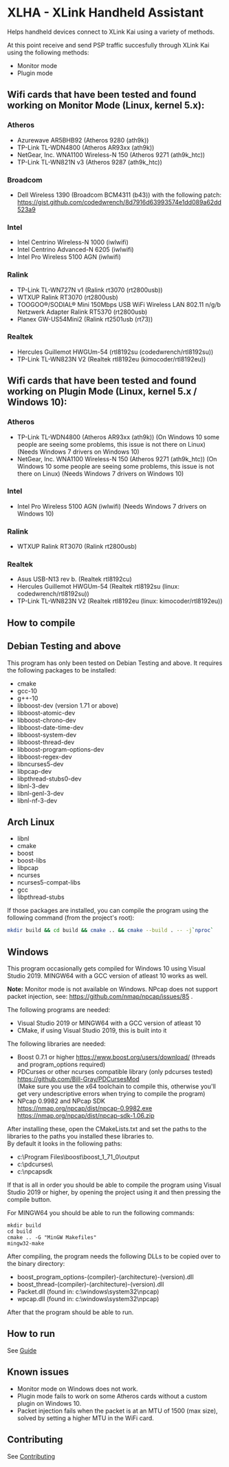 # XLHA - XLink Handheld Assistant
Helps handheld devices connect to XLink Kai using a variety of methods.

At this point receive and send PSP traffic succesfully through XLink Kai using the following methods:
- Monitor mode
- Plugin mode

## Wifi cards that have been tested and found working on Monitor Mode (Linux, kernel 5.x):

### Atheros
- Azurewave AR5BHB92 (Atheros 9280 (ath9k))
- TP-Link TL-WDN4800 (Atheros AR93xx (ath9k))
- NetGear, Inc. WNA1100 Wireless-N 150 (Atheros 9271 (ath9k_htc))
- TP-Link TL-WN821N v3 (Atheros 9287 (ath9k_htc))

### Broadcom
- Dell Wireless 1390 (Broadcom BCM4311 (b43)) with the following patch: https://gist.github.com/codedwrench/8d7916d63993574e1dd089a62dd523a9

### Intel
- Intel Centrino Wireless-N 1000 (iwlwifi)
- Intel Centrino Advanced-N 6205 (iwlwifi)
- Intel Pro Wireless 5100 AGN (iwlwifi)

### Ralink
- TP-Link TL-WN727N v1 (Ralink rt3070 (rt2800usb))
- WTXUP Ralink RT3070 (rt2800usb)
- TOOGOO®/SODIAL® Mini 150Mbps USB WiFi Wireless LAN 802.11 n/g/b Netzwerk Adapter Ralink RT5370 (rt2800usb)
- Planex GW-US54Mini2 (Ralink rt2501usb (rt73))

### Realtek
- Hercules Guillemot HWGUm-54 (rtl8192su (codedwrench/rtl8192su))
- TP-Link TL-WN823N V2 (Realtek rtl8192eu (kimocoder/rtl8192eu))

## Wifi cards that have been tested and found working on Plugin Mode (Linux, kernel 5.x / Windows 10):
### Atheros
- TP-Link TL-WDN4800 (Atheros AR93xx (ath9k)) 
  (On Windows 10 some people are seeing some problems, this issue is not there on Linux) (Needs Windows 7 drivers on Windows 10)
- NetGear, Inc. WNA1100 Wireless-N 150 (Atheros 9271 (ath9k_htc))
  (On Windows 10 some people are seeing some problems, this issue is not there on Linux) (Needs Windows 7 drivers on Windows 10)

### Intel
- Intel Pro Wireless 5100 AGN (iwlwifi)
  (Needs Windows 7 drivers on Windows 10)
  
### Ralink
- WTXUP Ralink RT3070 (Ralink rt2800usb)

### Realtek
- Asus USB-N13 rev b. (Realtek rtl8192cu)
- Hercules Guillemot HWGUm-54 (Realtek rtl8192su (linux: codedwrench/rtl8192su))
- TP-Link TL-WN823N V2 (Realtek rtl8192eu (linux: kimocoder/rtl8192eu))

## How to compile

## Debian Testing and above
This program has only been tested on Debian Testing and above.
It requires the following packages to be installed:
- cmake
- gcc-10
- g++-10
- libboost-dev (version 1.71 or above)
- libboost-atomic-dev
- libboost-chrono-dev
- libboost-date-time-dev
- libboost-system-dev
- libboost-thread-dev
- libboost-program-options-dev
- libboost-regex-dev
- libncurses5-dev
- libpcap-dev
- libpthread-stubs0-dev
- libnl-3-dev
- libnl-genl-3-dev
- libnl-nf-3-dev

## Arch Linux
- libnl
- cmake
- boost
- boost-libs
- libpcap
- ncurses
- ncurses5-compat-libs
- gcc
- libpthread-stubs

If those packages are installed, you can compile the program using the following command (from the project's root):
```bash
mkdir build && cd build && cmake .. && cmake --build . -- -j`nproc`
``` 

## Windows
This program occasionally gets compiled for Windows 10 using Visual Studio 2019. MINGW64 with a GCC version of atleast 10 works as well.

**Note:** Monitor mode is not available on Windows. NPcap does not support packet injection, see: https://github.com/nmap/npcap/issues/85 .

The following programs are needed:
- Visual Studio 2019 or MINGW64 with a GCC version of atleast 10
- CMake, if using Visual Studio 2019, this is built into it

The following libraries are needed:
- Boost 0.7.1 or higher https://www.boost.org/users/download/ (threads and program_options required)
- PDCurses or other ncurses compatible library (only pdcurses tested) https://github.com/Bill-Gray/PDCursesMod \
  (Make sure you use the x64 toolchain to compile this, otherwise you'll get very undescriptive errors when trying to compile the program)
- NPcap 0.9982 and NPcap SDK \
  https://nmap.org/npcap/dist/npcap-0.9982.exe \
  https://nmap.org/npcap/dist/npcap-sdk-1.06.zip
  
After installing these, open the CMakeLists.txt and set the paths to the libraries to the paths you installed these libraries to. \
By default it looks in the following paths:
- c:\Program Files\boost\boost_1_71_0\output
- c:\pdcurses\
- c:\npcapsdk

If that is all in order you should be able to compile the program using Visual Studio 2019 or higher, by opening the project using it and then pressing the compile button. 

For MINGW64 you should be able to run the following commands:
```batch
mkdir build 
cd build 
cmake .. -G "MinGW Makefiles"
mingw32-make
``` 

After compiling, the program needs the following DLLs to be copied over to the binary directory:
- boost_program_options-(compiler)-(architecture)-(version).dll
- boost_thread-(compiler)-(architecture)-(version).dll
- Packet.dll (found in: c:\windows\system32\npcap\)
- wpcap.dll (found in: c:\windows\system32\npcap\)

After that the program should be able to run.


## How to run 
See [Guide](Docs/README.md)

## Known issues
- Monitor mode on Windows does not work.
- Plugin mode fails to work on some Atheros cards without a custom plugin on Windows 10.
- Packet injection fails when the packet is at an MTU of 1500 (max size), solved by setting a higher MTU in the WiFi card.

## Contributing
See [Contributing](CONTRIBUTING.md)
